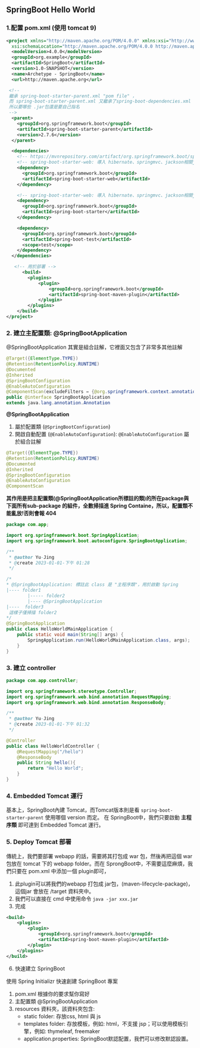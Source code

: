 ## SpringBoot Hello World 

### 1.配置 pom.xml (使用 tomcat 9)
```xml
<project xmlns="http://maven.apache.org/POM/4.0.0" xmlns:xsi="http://www.w3.org/2001/XMLSchema-instance"
  xsi:schemaLocation="http://maven.apache.org/POM/4.0.0 http://maven.apache.org/maven-v4_0_0.xsd">
  <modelVersion>4.0.0</modelVersion>
  <groupId>org.example</groupId>
  <artifactId>SpringBoot</artifactId>
  <version>1.0-SNAPSHOT</version>
  <name>Archetype - SpringBoot</name>
  <url>http://maven.apache.org</url>

 <!--
 繼承 spring-boot-starter-parent.xml "pom file" ，
 而 spring-boot-starter-parent.xml 又繼承了spring-boot-dependencies.xml (而此 pom 僅定義了 version) ，
 所以要哪些 .jar包還是要自己指名
 -->
  <parent>
    <groupId>org.springframework.boot</groupId>
    <artifactId>spring-boot-starter-parent</artifactId>
    <version>2.7.6</version>
  </parent>

  <dependencies>
    <!-- https://mvnrepository.com/artifact/org.springframework.boot/spring-boot-starter -->
    <!-- spring-boot-starter-web: 導入 hibernate、springmvc、jackson相關jar包 -->
    <dependency>
      <groupId>org.springframework.boot</groupId>
      <artifactId>spring-boot-starter-web</artifactId>
    </dependency>

    <!-- spring-boot-starter-web: 導入 hibernate、springmvc、jackson相關jar包 -->
    <dependency>
      <groupId>org.springframework.boot</groupId>
      <artifactId>spring-boot-starter</artifactId>
    </dependency>

    <dependency>
      <groupId>org.springframework.boot</groupId>
      <artifactId>spring-boot-test</artifactId>
      <scope>test</scope>
    </dependency>
  </dependencies>

   <!-- 用於部署 -->
      <build>
        <plugins>
            <plugin>
                <groupId>org.springframework.boot</groupId>
                <artifactId>spring-boot-maven-plugin</artifactId>
            </plugin>
        </plugins>
    </build>
</project>


```

### 2. 建立主配置類: @SpringBootApplication
@SpringBootApplication 其實是組合註解，它裡面又包含了非常多其他註解
```java
@Target({ElementType.TYPE}) 
@Retention(RetentionPolicy.RUNTIME) 
@Documented 
@Inherited 
@SpringBootConfiguration 
@EnableAutoConfiguration 
@ComponentScan(excludeFilters = {@org.springframework.context.annotation.ComponentScan.Filter(type = org.springframework.context.annotation.FilterType.CUSTOM, classes = {org.springframework.boot.context.TypeExcludeFilter.class}),@org.springframework.context.annotation.ComponentScan.Filter(type = org.springframework.context.annotation.FilterType.CUSTOM, classes = {org.springframework.boot.autoconfigure.AutoConfigurationExcludeFilter.class})}) 
public @interface SpringBootApplication
extends java.lang.annotation.Annotation
```
**@SpringBootApplication**
1. 屬於配置類 (`@SpringBootConfiguration`)
2. 開啟自動配置 (`@EnableAutoConfiguration`):  `@EnableAutoConfiguration` 屬於組合註解
```java
@Target({ElementType.TYPE})
@Retention(RetentionPolicy.RUNTIME)
@Documented
@Inherited
@SpringBootConfiguration
@EnableAutoConfiguration
@ComponentScan
```
**其作用是把主配置類(@SpringBootApplication所標註的類)的所在package與下面所有sub-package 的組件，全數掃描進 Spring Containe，所以，配置類不能亂放!否則會報 404**

```java
package com.app;

import org.springframework.boot.SpringApplication;
import org.springframework.boot.autoconfigure.SpringBootApplication;

/**
 * @author Yu-Jing
 * @create 2023-01-01-下午 01:28
 */

/*
* @SpringBootApplication: 標註此 class 是 "主程序類"，用於啟動 Spring 
|---- folder1
        |----- folder2
        |---- @SpringBootApplication
|----  folder3
 這樣子僅掃描 folder2
*/
@SpringBootApplication
public class HelloWorldMainApplication {
    public static void main(String[] args) {
        SpringApplication.run(HelloWorldMainApplication.class, args);
    }
}

```

### 3. 建立 controller 
```java
package com.app.controller;

import org.springframework.stereotype.Controller;
import org.springframework.web.bind.annotation.RequestMapping;
import org.springframework.web.bind.annotation.ResponseBody;

/**
 * @author Yu-Jing
 * @create 2023-01-01-下午 01:32
 */

@Controller
public class HelloWorldController {
    @RequestMapping("/hello")
    @ResponseBody
    public String hello(){
        return "Hello World";
    }
}

```

### 4. Embedded Tomcat 運行
基本上，SpringBoot內建 Tomcat，而Tomcat版本則是看 `spring-boot-starter-parent` 使用哪個 version 而定。
在 SpringBoot中，我們只要啟動 **主程序類** 即可達到 Embedded Tomcat 運行。


### 5. Deploy Tomcat 部署
傳統上，我們要部署 webapp 的話，需要將其打包成 war 包，然後再把這個 war 包放在 tomcat 下的 webapp folder。而在 SprongBoot中，不需要這麼麻煩，我們只要在 pom.xml 中添加一個 plugin即可，
1. 此plugin可以將我們的webapp 打包成 jar包，(maven-lifecycle-package)，這個jar 會放在 /target 資料夾中。
2. 我們可以直接在 cmd 中使用命令 `java -jar xxx.jar`
3. 完成
```xml
<build>
    <plugins>
        <plugin>
            <groupId>org.springframework.boot</groupId>
            <artifactId>spring-boot-maven-plugin</artifactId>
        </plugin>
    </plugins>
</build>
```

6. 快速建立 SpringBoot

使用 Spring Initializr 快速創建 SpringBoot 專案
1. pom.xml 根據你的要求幫你寫好
2. 主配置類 @SpringBootApplication
3. resources 資料夾，該資料夾包含:
    - static folder: 存放css, html 與 js
    - templates folder: 存放模板，例如: html，不支援 jsp；可以使用模板引擎，例如: thymeleaf, freemaker
    - application.properties: SpringBoot默認配置，我們可以修改默認設置。